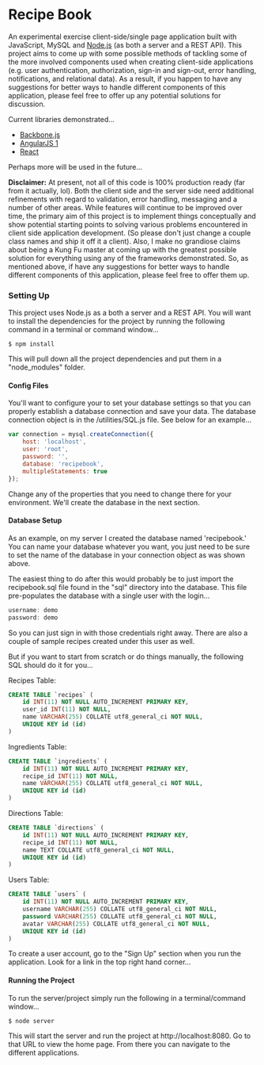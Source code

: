 Recipe Book
==========

An experimental exercise client-side/single page application built with JavaScript, MySQL and [Node.js](http://www.nodejs.org) (as both a server and a REST API). This project aims to come up with some possible methods of tackling some of the more involved components used when creating client-side applications (e.g. user authentication, authorization, sign-in and sign-out, error handling, notifications, and relational data). As a result, if you happen to have any suggestions for better ways to handle different components of this application, please feel free to offer up any potential solutions for discussion.

Current libraries demonstrated...

* [Backbone.js](http://backbonejs.org/)
* [AngularJS 1](http://angularjs.org/)
* [React](https://facebook.github.io/react/)

Perhaps more will be used in the future...

**Disclaimer:** At present, not all of this code is 100% production ready (far from it actually, lol). Both the client side and the server side need additional refinements with regard to validation, error handling, messaging and a number of other areas. While features will continue to be improved over time, the primary aim of this project is to implement things conceptually and show potential starting points to solving various problems encountered in client side application development. (So please don't just change a couple class names and ship it off it a client). Also, I make no grandiose claims about being a Kung Fu master at coming up with the greatest possible solution for everything using any of the frameworks demonstrated. So, as mentioned above, if have any suggestions for better ways to handle different components of this application, please feel free to offer them up. 

### Setting Up

This project uses Node.js as a both a server and a REST API. You will want to install the dependencies for the project by running the following command in a terminal or command window... 

```
$ npm install 
```

This will pull down all the project dependencies and put them in a "node_modules" folder.

#### Config Files

You'll want to configure your to set your database settings so that you can properly establish a database connection and save your data. The database connection object is in the /utilities/SQL.js file. See below for an example...

```javascript
var connection = mysql.createConnection({
    host: 'localhost',
    user: 'root',
    password: '',
    database: 'recipebook',
    multipleStatements: true  
});
```

Change any of the properties that you need to change there for your environment. We'll create the database in the next section.

#### Database Setup

As an example, on my server I created the database named 'recipebook.' You can name your database whatever you want, you just need to be sure to set the name of the database in your connection object as was shown above.

The easiest thing to do after this would probably be to just import the recipebook.sql file found in the "sql" directory into the database. This file pre-populates the database with a single user with the login...

```javascript
username: demo
password: demo
```

So you can just sign in with those credentials right away. There are also a couple of sample recipes created under this user as well.

But if you want to start from scratch or do things manually, the following SQL should do it for you...

Recipes Table:

```sql
CREATE TABLE `recipes` (
    id INT(11) NOT NULL AUTO_INCREMENT PRIMARY KEY,
    user_id INT(11) NOT NULL,
    name VARCHAR(255) COLLATE utf8_general_ci NOT NULL,
    UNIQUE KEY id (id)
)
```

Ingredients Table:

```sql
CREATE TABLE `ingredients` (
    id INT(11) NOT NULL AUTO_INCREMENT PRIMARY KEY,
    recipe_id INT(11) NOT NULL,
    name VARCHAR(255) COLLATE utf8_general_ci NOT NULL,
    UNIQUE KEY id (id)
)
```

Directions Table:

```sql
CREATE TABLE `directions` (
    id INT(11) NOT NULL AUTO_INCREMENT PRIMARY KEY,
    recipe_id INT(11) NOT NULL,
    name TEXT COLLATE utf8_general_ci NOT NULL,
    UNIQUE KEY id (id)
)
```

Users Table:

```sql
CREATE TABLE `users` (
    id INT(11) NOT NULL AUTO_INCREMENT PRIMARY KEY,
    username VARCHAR(255) COLLATE utf8_general_ci NOT NULL,
    password VARCHAR(255) COLLATE utf8_general_ci NOT NULL,
    avatar VARCHAR(255) COLLATE utf8_general_ci NOT NULL,
    UNIQUE KEY id (id)
)
```

To create a user account, go to the "Sign Up" section when you run the application. Look for a link in the top right hand corner...

#### Running the Project

To run the server/project simply run the following in a terminal/command window...

```
$ node server
```

This will start the server and run the project at http://localhost:8080. Go to that URL to view the home page. From there you can navigate to the different applications.
